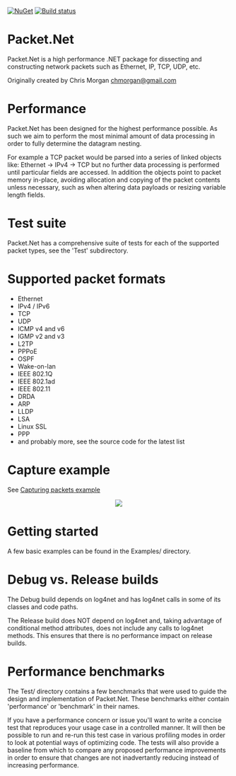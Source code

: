 [![NuGet](https://img.shields.io/nuget/v/PacketDotNet.svg)](https://www.nuget.org/packages/PacketDotNet/)
[![Build status](https://github.com/chmorgan/packetnet/workflows/master/badge.svg)](https://github.com/chmorgan/packetnet/actions)

Packet.Net
==========

Packet.Net is a high performance .NET package for dissecting and constructing
network packets such as Ethernet, IP, TCP, UDP, etc.

Originally created by Chris Morgan <chmorgan@gmail.com>

Performance
======
Packet.Net has been designed for the highest performance possible. As such we aim to perform the most minimal amount of data processing in order to fully determine the datagram nesting.

For example a TCP packet would be parsed into a series of linked objects like: Ethernet -> IPv4 -> TCP but no further data processing is performed until particular fields are accessed. In addition the objects point to packet memory in-place, avoiding allocation and copying of the packet contents unless necessary, such as when altering data payloads or resizing variable length fields.

Test suite
=====
Packet.Net has a comprehensive suite of tests for each of the supported packet types, see the 'Test' subdirectory.

Supported packet formats
=====
* Ethernet
* IPv4 / IPv6
* TCP
* UDP
* ICMP v4 and v6
* IGMP v2 and v3
* L2TP
* PPPoE
* OSPF
* Wake-on-lan
* IEEE 802.1Q
* IEEE 802.1ad
* IEEE 802.11
* DRDA
* ARP
* LLDP
* LSA
* Linux SSL
* PPP
* and probably more, see the source code for the latest list

Capture example
==============
See [Capturing packets example](https://github.com/chmorgan/packetnet/tree/master/Examples/CapturingAndParsingPackets)

<p align="center"><img src="/terminalizer/captureexample.gif?raw=true"/></p>

Getting started
===============

A few basic examples can be found in the Examples/ directory.


Debug vs. Release builds
========================

The Debug build depends on log4net and has log4net calls in some of its classes and
code paths.

The Release build does NOT depend on log4net and, taking advantage of conditional
method attributes, does not include any calls to log4net methods. This ensures that there
is no performance impact on release builds.


Performance benchmarks
======================

The Test/ directory contains a few benchmarks that were used to guide the design
and implementation of Packet.Net. These benchmarks either contain 'performance' or
'benchmark' in their names.

If you have a performance concern or issue you'll want to write a concise test that reproduces
your usage case in a controlled manner. It will then be possible to run and re-run
this test case in various profiling modes in order to look at potential ways of
optimizing code. The tests will also provide a baseline from which to compare
any proposed performance improvements in order to ensure that changes are not
inadvertantly reducing instead of increasing performance.
